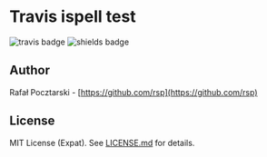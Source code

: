 Travis ispell test
==================

![travis badge](https://api.travis-ci.org/rsp/travis-spell-test.svg?branch=master)
![shields badge](https://img.shields.io/travis/rsp/travis-spell-test.svg)

Author
------
Rafał Pocztarski - [https://github.com/rsp](https://github.com/rsp)

License
-------
MIT License (Expat). See [LICENSE.md](LICENSE.md) for details.
